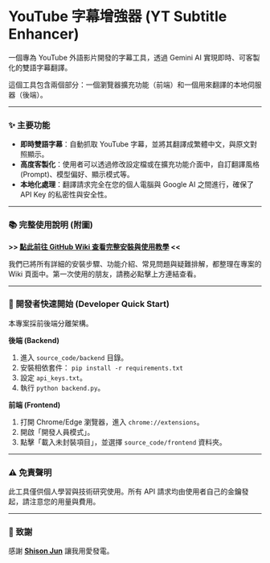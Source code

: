 # YouTube 字幕增強器 (YT Subtitle Enhancer)

一個專為 YouTube 外語影片開發的字幕工具，透過 Gemini AI 實現即時、可客製化的雙語字幕翻譯。

這個工具包含兩個部分：一個瀏覽器擴充功能（前端）和一個用來翻譯的本地伺服器（後端）。

---

### ✨ 主要功能

* **即時雙語字幕**：自動抓取 YouTube 字幕，並將其翻譯成繁體中文，與原文對照顯示。
* **高度客製化**：使用者可以透過修改設定檔或在擴充功能介面中，自訂翻譯風格 (Prompt)、模型偏好、顯示模式等。
* **本地化處理**：翻譯請求完全在您的個人電腦與 Google AI 之間進行，確保了 API Key 的私密性與安全性。

---

### 📚 **完整使用說明 (附圖)**

**>> [點此前往 GitHub Wiki 查看完整安裝與使用教學](https://github.com/yuforfun/youtube_enhancer/wiki) <<**

我們已將所有詳細的安裝步驟、功能介紹、常見問題與疑難排解，都整理在專案的 Wiki 頁面中。第一次使用的朋友，請務必點擊上方連結查看。

---

### 🚀 開發者快速開始 (Developer Quick Start)

本專案採前後端分離架構。

**後端 (Backend)**
1.  進入 `source_code/backend` 目錄。
2.  安裝相依套件： `pip install -r requirements.txt`
3.  設定 `api_keys.txt`。
4.  執行 `python backend.py`。

**前端 (Frontend)**
1.  打開 Chrome/Edge 瀏覽器，進入 `chrome://extensions`。
2.  開啟「開發人員模式」。
3.  點擊「載入未封裝項目」，並選擇 `source_code/frontend` 資料夾。

---

### ⚠️ 免責聲明

此工具僅供個人學習與技術研究使用。所有 API 請求均由使用者自己的金鑰發起，請注意您的用量與費用。

---
### 🙏 致謝

感謝 [**Shison Jun**](https://www.instagram.com/jun_shison0305/p/DOoHP49E-__/) 讓我用愛發電。
